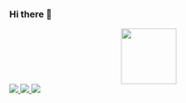 ### Hi there 👋

<div id="header" align="center">
  <img src="https://media.giphy.com/media/M9gbBd9nbDrOTu1Mqx/giphy.gif" width="100"/>
</div>
<div id="badges">
  <a href="https://www.linkedin.com/in/charles-karira-1019551b0/">
    <img src="https://img.shields.io/badge/LinkedIn-blue?style=for-the-badge&logo=linkedin&logoColor=white" />
  </a>
  <a href= "https://hackster-origin.medium.com/">
   <img src="https://img.shields.io/badge/Medium-black" />
  </a>
  <a href="https://twitter.com/c_karira">
    <img src="https://img.shields.io/badge/Twitter-lightblue" />
  </a>
  
  </div>
<!--
**hackster254/hackster254** is a ✨ _special_ ✨ repository because its `README.md` (this file) appears on your GitHub profile.

Here are some ideas to get you started:

- 🔭 I’m currently working on ...
- 🌱 I’m currently learning ...
- 👯 I’m looking to collaborate on ...
- 🤔 I’m looking for help with ...
- 💬 Ask me about ...
- 📫 How to reach me: ...
- 😄 Pronouns: ...
- ⚡ Fun fact: ...
-->

